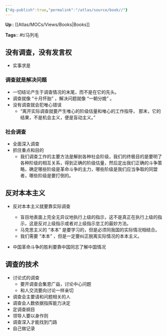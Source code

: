 ```yaml
---
{"dg-publish":true,"permalink":"/atlas/source/book//"}
---
```



**Up**:: [[Atlas/MOCs/Views/Books\|Books]]

**Tags**:: #t/马列毛

## 没有调查，没有发言权

- 实事求是

### 调查就是解决问题

- 一切结论产生于调查情况的末尾，而不是在它的先头。
- 调查就像 “十月怀胎” ，解决问题就像 “一朝分娩” 。
- 没有调查就会犯唯心错误
	- “离开实际调查就要产生唯心的阶级估量和唯心的工作指导， 那末，它的结果，不是机会主义，便是盲动主义。” 

### 社会调查

- 全面深入调查
- 抓住重点和目的
	- 我们调查工作的主要方法是解剖各种社会阶级，我们的终极目的是要明了各种阶级的相互关系，得到正确的阶级估量，然后定出我们正确的斗争策略，确定哪些阶级是革命斗争的主力，哪些阶级是我们应当争取的同盟者，哪些阶级是要打倒的。

## 反对本本主义

- 反对本本主义就要靠实际调查
	- 盲目地表面上完全无异议地执行上级的指示，这不是真正在执行上级的指示，这是反对上级指示或者对上级指示怠工的最妙方法。
	- 马克思主义的 “本本” 是要学习的，但是必须同我国的实际情况相结合。
	- 我们需要 “本本” ，但是一定要纠正脱离实际情况的本本主义。

- 中国革命斗争的胜利要靠中国同志了解中国情况

## 调查的技术

- 讨论式的调查
	- 要开调查会集恩广益，讨论中心问题
	- 和人交流要向讨论一样亲切
- 调查会主要请和问题相关的人
- 调查会人数依据指挥能力决定
- 定调查纲目
- 领导人要以身作则
- 调查深入才能找到门路
- 自己做记录
